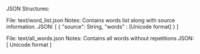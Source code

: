 JSON Structures:

File: text/word_list.json
Notes: Contains words list along with source information.
JSON: 
[
	{
		"source": String,
		"words" : [Unicode format]
	}
]

File: text/all_words.json
Notes: Contains all words without repetitions
JSON:
[
Unicode format
]


